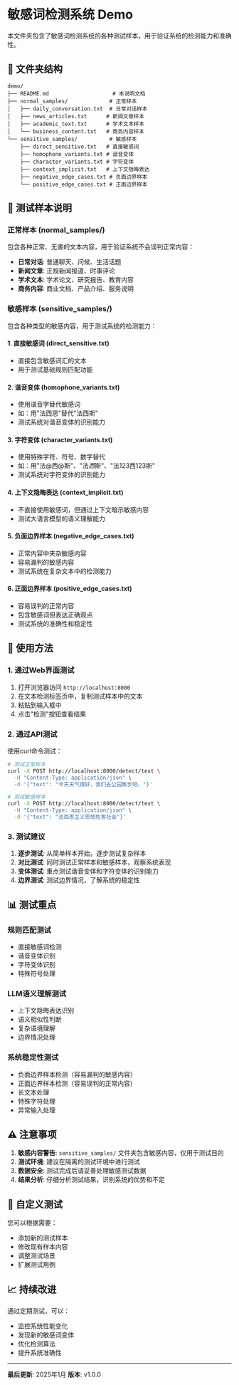 # 敏感词检测系统 Demo

本文件夹包含了敏感词检测系统的各种测试样本，用于验证系统的检测能力和准确性。

## 📁 文件夹结构

```
demo/
├── README.md                    # 本说明文档
├── normal_samples/             # 正常样本
│   ├── daily_conversation.txt  # 日常对话样本
│   ├── news_articles.txt      # 新闻文章样本
│   ├── academic_text.txt      # 学术文本样本
│   └── business_content.txt   # 商务内容样本
└── sensitive_samples/          # 敏感样本
    ├── direct_sensitive.txt   # 直接敏感词
    ├── homophone_variants.txt # 谐音变体
    ├── character_variants.txt # 字符变体
    ├── context_implicit.txt   # 上下文隐晦表达
    ├── negative_edge_cases.txt # 负面边界样本
    └── positive_edge_cases.txt # 正面边界样本
```

## 🎯 测试样本说明

### 正常样本 (normal_samples/)

包含各种正常、无害的文本内容，用于验证系统不会误判正常内容：

- **日常对话**: 普通聊天、问候、生活话题
- **新闻文章**: 正规新闻报道、时事评论
- **学术文本**: 学术论文、研究报告、教育内容
- **商务内容**: 商业文档、产品介绍、服务说明

### 敏感样本 (sensitive_samples/)

包含各种类型的敏感内容，用于测试系统的检测能力：

#### 1. 直接敏感词 (direct_sensitive.txt)
- 直接包含敏感词汇的文本
- 用于测试基础规则匹配功能

#### 2. 谐音变体 (homophone_variants.txt)
- 使用谐音字替代敏感词
- 如：用"法西思"替代"法西斯"
- 测试系统对谐音变体的识别能力

#### 3. 字符变体 (character_variants.txt)
- 使用特殊字符、符号、数字替代
- 如：用"法@西@斯"、"法*西*斯"、"法123西123斯"
- 测试系统对字符变体的识别能力

#### 4. 上下文隐晦表达 (context_implicit.txt)
- 不直接使用敏感词，但通过上下文暗示敏感内容
- 测试大语言模型的语义理解能力

#### 5. 负面边界样本 (negative_edge_cases.txt)
- 正常内容中夹杂敏感内容
- 容易漏判的敏感内容
- 测试系统在复杂文本中的检测能力

#### 6. 正面边界样本 (positive_edge_cases.txt)
- 容易误判的正常内容
- 包含敏感词但表达正确观点
- 测试系统的准确性和稳定性

## 🚀 使用方法

### 1. 通过Web界面测试

1. 打开浏览器访问 `http://localhost:8000`
2. 在文本检测标签页中，复制测试样本中的文本
3. 粘贴到输入框中
4. 点击"检测"按钮查看结果

### 2. 通过API测试

使用curl命令测试：

```bash
# 测试正常样本
curl -X POST http://localhost:8000/detect/text \
  -H "Content-Type: application/json" \
  -d '{"text": "今天天气很好，我们去公园散步吧。"}'

# 测试敏感样本
curl -X POST http://localhost:8000/detect/text \
  -H "Content-Type: application/json" \
  -d '{"text": "法西思主义思想危害社会"}'
```

### 3. 测试建议

1. **逐步测试**: 从简单样本开始，逐步测试复杂样本
2. **对比测试**: 同时测试正常样本和敏感样本，观察系统表现
3. **变体测试**: 重点测试谐音变体和字符变体的识别能力
4. **边界测试**: 测试边界情况，了解系统的稳定性

## 📊 测试重点

### 规则匹配测试
- 直接敏感词检测
- 谐音变体识别
- 字符变体识别
- 特殊符号处理

### LLM语义理解测试
- 上下文隐晦表达识别
- 语义相似性判断
- 复杂语境理解
- 边界情况处理

### 系统稳定性测试
- 负面边界样本检测（容易漏判的敏感内容）
- 正面边界样本检测（容易误判的正常内容）
- 长文本处理
- 特殊字符处理
- 异常输入处理

## ⚠️ 注意事项

1. **敏感内容警告**: `sensitive_samples/` 文件夹包含敏感内容，仅用于测试目的
2. **测试环境**: 建议在隔离的测试环境中进行测试
3. **数据安全**: 测试完成后请妥善处理敏感测试数据
4. **结果分析**: 仔细分析测试结果，识别系统的优势和不足

## 🔧 自定义测试

您可以根据需要：
- 添加新的测试样本
- 修改现有样本内容
- 调整测试场景
- 扩展测试用例

## 📈 持续改进

通过定期测试，可以：
- 监控系统性能变化
- 发现新的敏感词变体
- 优化检测算法
- 提升系统准确性

---

**最后更新**: 2025年1月
**版本**: v1.0.0